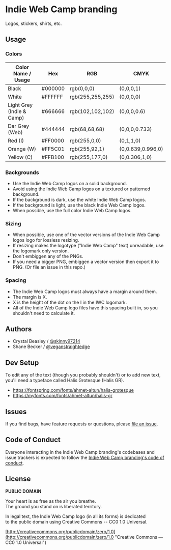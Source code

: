 # Indie Web Camp branding

Logos, stickers, shirts, etc.

## Usage
### Colors

| Color Name / Usage        | Hex     | RGB              | CMYK              |
| ------------------------- | ------- | ---------------- | ----------------- |
| Black                     | #000000 | rgb(0,0,0)       | (0,0,0,1)         |
| White                     | #FFFFFF | rgb(255,255,255) | (0,0,0,0)         |
| Light Grey (Indie & Camp) | #666666 | rgb(102,102,102) | (0,0,0,0.6)       |
| Dar Grey (Web)            | #444444 | rgb(68,68,68)    | (0,0,0,0.733)     |
| Red (I)                   | #FF0000 | rgb(255,0,0)     | (0,1,1,0)         |
| Orange (W)                | #FF5C01 | rgb(255,92,1)    | (0,0.639,0.996,0) |
| Yellow (C)                | #FFB100 | rgb(255,177,0)   | (0,0.306,1,0)     |


### Backgrounds

- Use the Indie Web Camp logos on a solid background.
- Avoid using the Indie Web Camp logos on a textured or patterned background.
- If the background is dark, use the white Indie Web Camp logos.
- If the background is light, use the black Indie Web Camp logos.
- When possible, use the full color Indie Web Camp logos.


### Sizing

- When possible, use one of the vector versions of the Indie Web Camp logos logo for lossless resizing.
- If resizing makes the logotype ("Indie Web Camp" text) unreadable, use the logomark only version.
- Don't embiggen any of the PNGs.
- If you need a bigger PNG, embiggen a vector version then export it to PNG. (Or file an issue in this repo.)


### Spacing

- The Indie Web Camp logos must always have a margin around them.
- The margin is X.
- X is the height of the dot on the I in the IWC logomark.
- All of the Indie Web Camp logo files have this spacing built in, so you shouldn't need to calculate it.


## Authors

* Crystal Beasley / [@skinny97214](https://github.com/skinny97214)
* Shane Becker / [@veganstraightedge](https://github.com/veganstraightedge)


## Dev Setup

To edit any of the text (though you probably shouldn't) or to add new text,
you'll need a typeface called Halis Grotesque (Halis GR).

- https://fontspring.com/fonts/ahmet-altun/halis-grotesque
- https://myfonts.com/fonts/ahmet-altun/halis-gr


## Issues

If you find bugs, have feature requests or questions, please
[file an issue](https://github.com/indieweb/branding/issues).


## Code of Conduct

Everyone interacting in the Indie Web Camp branding's codebases and issue trackers is expected to follow the
[Indie Web Camp branding's code of conduct](https://github.com/indieweb/branding/blob/master/CODE_OF_CONDUCT.md).


## License

**PUBLIC DOMAIN**

Your heart is as free as the air you breathe. <br>
The ground you stand on is liberated territory.

In legal text, the Indie Web Camp logo (in all its forms) is dedicated <br>
to the public domain using Creative Commons -- CC0 1.0 Universal.

[http://creativecommons.org/publicdomain/zero/1.0](http://creativecommons.org/publicdomain/zero/1.0 "Creative Commons &mdash; CC0 1.0 Universal")
